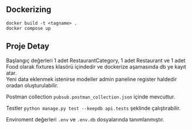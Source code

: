## Dockerizing

`docker build -t <tagname> .` <br>
`docker compose up`<br>

## Proje Detay

Başlangıç değerleri 1 adet RestaurantCategory, 1 adet Restaurant ve 1 adet Food olarak fixtures klasörü içindedir ve dockerize aşamasında db ye kayıt atar. <br>
Yeni data eklenmek istenirse modeller admin paneline register haldedir oradan oluşturulabilir.<br>

Postman collection ` pubsub.postman_collection.json ` içinde mevcuttur. <br>

Testler `python manage.py test --keepdb api.tests` şeklinde çalıştırabilir. <br>

Enviroment değerleri `.env` ve `.env.db` dosyalarında tanımlanmıştır.
